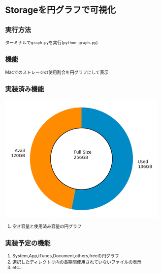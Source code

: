 # Storageを円グラフで可視化
## 実行方法
ターミナルで`graph.py`を実行(`python graph.py`)
## 機能
Macでのストレージの使用割合を円グラフにして表示

## 実装済み機能
![](View.png)
1. 空き容量と使用済み容量の円グラフ

## 実装予定の機能
1. System,App,iTunes,Document,others,freeの円グラフ
2. 選択したディレクトリ内の長期間使用されていないファイルの表示
3. etc...
